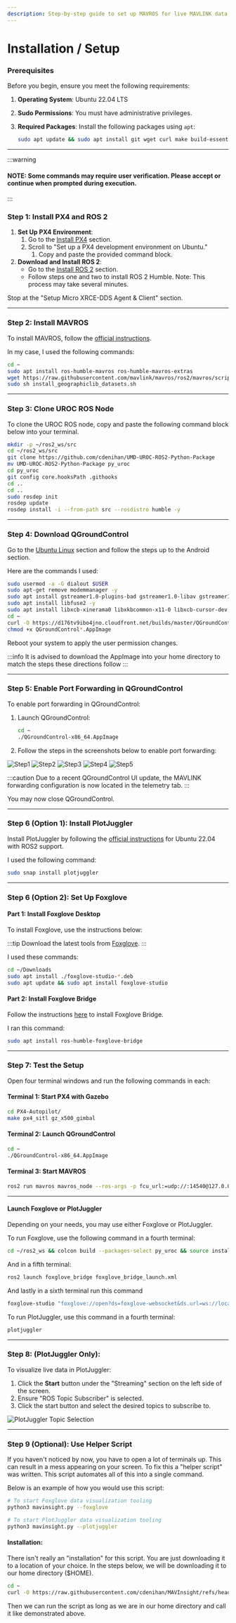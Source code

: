 ```yaml
---
description: Step-by-step guide to set up MAVROS for live MAVLINK data visualization.
---
```


# Installation / Setup

### Prerequisites

Before you begin, ensure you meet the following requirements:

1. **Operating System**: Ubuntu 22.04 LTS
2. **Sudo Permissions**: You must have administrative privileges.
3.  **Required Packages**: Install the following packages using `apt`:

    ```bash
    sudo apt update && sudo apt install git wget curl make build-essential python3 python3-pip
    ```

***

:::warning
#### NOTE: Some commands may require user verification. Please accept or continue when prompted during execution.
:::

### Step 1: Install PX4 and ROS 2

1. **Set Up PX4 Environment**:
   1. Go to the [Install PX4](https://docs.px4.io/main/en/ros2/user_guide.html#install-px4) section.
   2. Scroll to "Set up a PX4 development environment on Ubuntu."
      1. Copy and paste the provided command block.
2. **Download and Install ROS 2**:
   * Go to the [Install ROS 2](https://docs.px4.io/main/en/ros2/user_guide.html#install-px4) section.
   * Follow steps one and two to install ROS 2 Humble. Note: This process may take several minutes.

Stop at the "Setup Micro XRCE-DDS Agent & Client" section.

***

### Step 2: Install MAVROS

To install MAVROS, follow the [official instructions](https://github.com/mavlink/mavros/blob/ros2/mavros/README.md#installation).

In my case, I used the following commands:

```bash
cd ~
sudo apt install ros-humble-mavros ros-humble-mavros-extras
wget https://raw.githubusercontent.com/mavlink/mavros/ros2/mavros/scripts/install_geographiclib_datasets.sh
sudo sh install_geographiclib_datasets.sh
```

***

### Step 3: Clone UROC ROS Node

To clone the UROC ROS node, copy and paste the following command block below into your terminal.

```bash
mkdir -p ~/ros2_ws/src
cd ~/ros2_ws/src
git clone https://github.com/cdenihan/UMD-UROC-ROS2-Python-Package
mv UMD-UROC-ROS2-Python-Package py_uroc
cd py_uroc
git config core.hooksPath .githooks
cd ..
cd ..
sudo rosdep init
rosdep update
rosdep install -i --from-path src --rosdistro humble -y
```

***

### Step 4: Download QGroundControl

Go to the [Ubuntu Linux](https://docs.qgroundcontrol.com/master/en/qgc-user-guide/getting_started/download_and_install.html#ubuntu) section and follow the steps up to the Android section.

Here are the commands I used:

```bash
sudo usermod -a -G dialout $USER
sudo apt-get remove modemmanager -y
sudo apt install gstreamer1.0-plugins-bad gstreamer1.0-libav gstreamer1.0-gl -y
sudo apt install libfuse2 -y
sudo apt install libxcb-xinerama0 libxkbcommon-x11-0 libxcb-cursor-dev -y
cd ~
curl -O https://d176tv9ibo4jno.cloudfront.net/builds/master/QGroundControl-x86_64.AppImage
chmod +x QGroundControl*.AppImage
```

Reboot your system to apply the user permission changes.

:::info
It is advised to download the AppImage into your home directory to match the steps these directions follow
:::

***

### Step 5: Enable Port Forwarding in QGroundControl

To enable port forwarding in QGroundControl:

1.  Launch QGroundControl:

    ```bash
    cd ~
    ./QGroundControl-x86_64.AppImage
    ```
2. Follow the steps in the screenshots below to enable port forwarding:

![Step1](./img/Step1.png)
![Step2](./img/Step2.png)
![Step3](./img/Step3.png)
![Step4](./img/Step4.png)
![Step5](./img/Step5.png)

:::caution
Due to a recent QGroundControl UI update, the MAVLINK forwarding configuration is now located in the telemetry tab.
:::

You may now close QGroundControl.

***

### Step 6 (Option 1): Install PlotJuggler

Install PlotJuggler by following the [official instructions](https://github.com/facontidavide/PlotJuggler?tab=readme-ov-file#installation) for Ubuntu 22.04 with ROS2 support.

I used the following command:

```bash
sudo snap install plotjuggler
```

***

### Step 6 (Option 2): Set Up Foxglove

#### Part 1: Install Foxglove Desktop

To install Foxglove, use the instructions below:

:::tip
Download the latest tools from [Foxglove](https://foxglove.dev/download).
:::

I used these commands:

```bash
cd ~/Downloads
sudo apt install ./foxglove-studio-*.deb
sudo apt update && sudo apt install foxglove-studio
```

#### Part 2: Install Foxglove Bridge

Follow the instructions [here](https://docs.foxglove.dev/docs/connecting-to-data/ros-foxglove-bridge) to install Foxglove Bridge.

I ran this command:

```bash
sudo apt install ros-humble-foxglove-bridge
```

***

### Step 7: Test the Setup

Open four terminal windows and run the following commands in each:

#### Terminal 1: Start PX4 with Gazebo

```bash
cd PX4-Autopilot/
make px4_sitl gz_x500_gimbal
```

#### Terminal 2: Launch QGroundControl

```bash
cd ~
./QGroundControl-x86_64.AppImage
```

#### Terminal 3: Start MAVROS

```bash
ros2 run mavros mavros_node --ros-args -p fcu_url:=udp://:14540@127.0.0.1:14557 -p target_component_id:=1 -r __ns:=/mavros
```

***

#### Launch Foxglove or PlotJuggler

Depending on your needs, you may use either Foxglove or PlotJuggler.

To run Foxglove, use the following command in a fourth terminal:

```bash
cd ~/ros2_ws && colcon build --packages-select py_uroc && source install/local_setup.bash && ros2 launch py_uroc visualize.py
```

And in a fifth terminal:

```bash
ros2 launch foxglove_bridge foxglove_bridge_launch.xml
```

And lastly in a sixth terminal run this command

```bash
foxglove-studio "foxglove://open?ds=foxglove-websocket&ds.url=ws://localhost:8765/"
```

To run PlotJuggler, use this command in a fourth terminal:

```bash
plotjuggler
```

***

### Step 8: (PlotJuggler Only):

To visualize live data in PlotJuggler:

1. Click the **Start** button under the "Streaming" section on the left side of the screen.
2. Ensure "ROS Topic Subscriber" is selected.
3. Click the start button and select the desired topics to subscribe to.

![PlotJuggler Topic Selection](./img/PlotJugglerTopicSelection.png)

***

### Step 9 (Optional): Use Helper Script

If you haven't noticed by now, you have to open a lot of terminals up. This can result in a mess appearing on your screen. To fix this a "helper script" was written. This script automates all of this into a single command.

Below is an example of how you would use this script:

```bash
# To start Foxglove data visualization tooling
python3 mavinsight.py --foxglove

# To start PlotJuggler data visualization tooling
python3 mavinsight.py --plotjuggler
```

#### Installation:

There isn't really an "installation" for this script. You are just downloading it to a location of your choice. In the steps below, we will be downloading it to our home directory ($HOME).

```bash
cd ~
curl -O https://raw.githubusercontent.com/cdenihan/MAVInsight/refs/heads/production/mavinsight.py
```

Then we can run the script as long as we are in our home directory and call it like demonstrated above.
